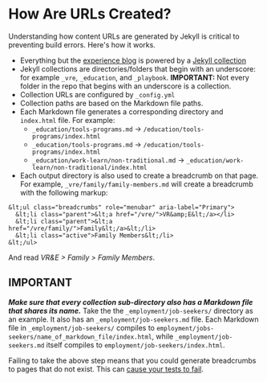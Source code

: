 # How Are URLs Created?

Understanding how content URLs are generated by Jekyll is critical to preventing build errors. Here's how it works.

- Everything but the [experience blog](https://www.vets.gov/experience/) is powered by a [Jekyll collection](https://jekyllrb.com/docs/collections/)
- Jekyll collections are directories/folders that begin with an underscore: for example `_vre`, `_education`, and `_playbook`. **IMPORTANT:** Not every folder in the repo that begins with an underscore is a collection.
- Collection URLs are configured by `_config.yml`
- Collection paths are based on the Markdown file paths. 
- Each Markdown file generates a corresponding directory and `index.html` file. For example: 
  - `_education/tools-programs.md` &rarr; `/education/tools-programs/index.html`
  - `_education/tools-programs.md` &rarr; `/education/tools-programs/index.html`
  - `_education/work-learn/non-traditional.md` &rarr; `_education/work-learn/non-traditional/index.html`
- Each output directory is also used to create a breadcrumb on that page. For example, `_vre/family/family-members.md` will create a breadcrumb with the following markup:
```
&lt;ul class="breadcrumbs" role="menubar" aria-label="Primary">
  &lt;li class="parent">&lt;a href="/vre/">VR&amp;E&lt;/a></li>
  &lt;li class="parent">&lt;a href="/vre/family/">Family&lt;/a>&lt;/li>
  &lt;li class="active">Family Members&lt;/li>
&lt;/ul>
```
And read _VR&E &gt; Family &gt; Family Members_. 

## IMPORTANT

_**Make sure that every collection sub-directory also has a Markdown file that shares its name.**_ Take the the `_employment/job-seekers/` directory as an example. It also has an `_employment/job-seekers.md` file. Each Markdown file in `_employment/job-seekers/` compiles to  `employment/jobs-seekers/name_of_markdown_file/index.html`, while `_employment/job-seekers.md` itself compiles to `employment/job-seekers/index.html`.

Failing to take the above step means that you could generate breadcrumbs to pages that do not exist. This can [cause your tests to fail](docs/WhyIsMyBuildBreaking.md).




